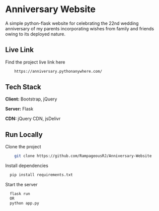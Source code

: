 
# Anniversary Website

A simple python-flask website for celebrating the 22nd wedding anniversary of my parents incorporating wishes from family and friends owing to its deployed nature.


## Live Link

Find the project live link here

```bash
    https://anniversary.pythonanywhere.com/
```


## Tech Stack

**Client:** Bootstrap, jQuery 

**Server:** Flask

**CDN:** jQuery CDN, jsDelivr

## Run Locally

Clone the project

```bash
    git clone https://github.com/RampageousRJ/Anniversary-Website
```

Install dependencies

```bash
  pip install requirements.txt
```

Start the server

```bash
  flask run
  OR
  python app.py
```


